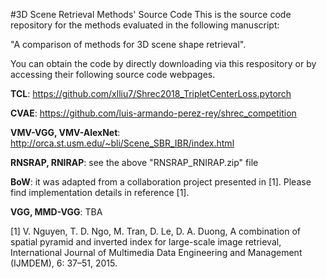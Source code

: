 #3D Scene Retrieval Methods' Source Code
This is the source code repository for the methods evaluated in the following manuscript: 

"A comparison of methods for 3D scene shape retrieval".

You can obtain the code by directly downloading via this respository or by accessing their following source code webpages.  

**TCL**: https://github.com/xlliu7/Shrec2018_TripletCenterLoss.pytorch

**CVAE**: https://github.com/luis-armando-perez-rey/shrec_competition

**VMV-VGG, VMV-AlexNet**: http://orca.st.usm.edu/~bli/Scene_SBR_IBR/index.html

**RNSRAP, RNIRAP**: see the above "RNSRAP_RNIRAP.zip" file 

**BoW**: it was adapted from a collaboration project presented in [1]. Please find implementation details in reference [1]. 

**VGG, MMD-VGG**: TBA


[1] V. Nguyen, T. D. Ngo, M. Tran, D. Le, D. A. Duong, A combination of spatial pyramid and inverted index for large-scale image retrieval, International Journal of Multimedia Data Engineering and Management (IJMDEM), 6: 37–51, 2015.
